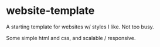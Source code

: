 # website-template
A starting template for websites w/ styles I like. Not too busy.

Some simple html and css, and scalable / responsive.
